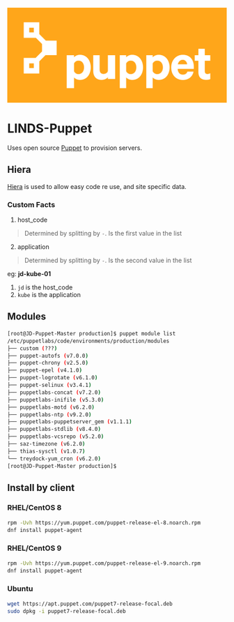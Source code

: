 ![image](img/Puppet_Logo.png)

# LINDS-Puppet

Uses open source [Puppet](https://puppet.com/try-puppet/open-source-puppet/) to provision servers.

## Hiera

[Hiera](https://puppet.com/docs/puppet/7/hiera.html) is used to allow easy code re use, and site specific data.

### Custom Facts

1. host_code
> Determined by splitting by `-`. Is the first value in the list
2. application
> Determined by splitting by `-`. Is the second value in the list

eg: **jd-kube-01**

1. `jd` is the host_code
2. `kube` is the application

## Modules
``` bash
[root@JD-Puppet-Master production]$ puppet module list
/etc/puppetlabs/code/environments/production/modules
├── custom (???)
├── puppet-autofs (v7.0.0)
├── puppet-chrony (v2.5.0)
├── puppet-epel (v4.1.0)
├── puppet-logrotate (v6.1.0)
├── puppet-selinux (v3.4.1)
├── puppetlabs-concat (v7.2.0)
├── puppetlabs-inifile (v5.3.0)
├── puppetlabs-motd (v6.2.0)
├── puppetlabs-ntp (v9.2.0)
├── puppetlabs-puppetserver_gem (v1.1.1)
├── puppetlabs-stdlib (v8.4.0)
├── puppetlabs-vcsrepo (v5.2.0)
├── saz-timezone (v6.2.0)
├── thias-sysctl (v1.0.7)
└── treydock-yum_cron (v6.2.0)
[root@JD-Puppet-Master production]$
```

## Install by client

### RHEL/CentOS 8

``` sh
rpm -Uvh https://yum.puppet.com/puppet-release-el-8.noarch.rpm
dnf install puppet-agent
```

### RHEL/CentOS 9

``` sh
rpm -Uvh https://yum.puppet.com/puppet-release-el-9.noarch.rpm
dnf install puppet-agent
```

### Ubuntu

``` sh
wget https://apt.puppet.com/puppet7-release-focal.deb
sudo dpkg -i puppet7-release-focal.deb
```

